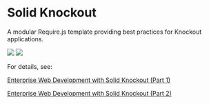 # Solid Knockout

A modular Require.js template providing best practices for Knockout applications.

<img src="https://blogs.oracle.com/geertjan/resource/solid-knockout-1.png" />

<img styles="border:1px solid black" src="https://blogs.oracle.com/geertjan/resource/solid-knockout-3.png" />

For details, see:

<a href="https://blogs.oracle.com/geertjan/entry/enterprise_web_development_with_solid1">Enterprise Web Development with Solid Knockout (Part 1)</a>

<a href="https://blogs.oracle.com/geertjan/entry/enterprise_web_development_with_solid1">Enterprise Web Development with Solid Knockout (Part 2)</a>


